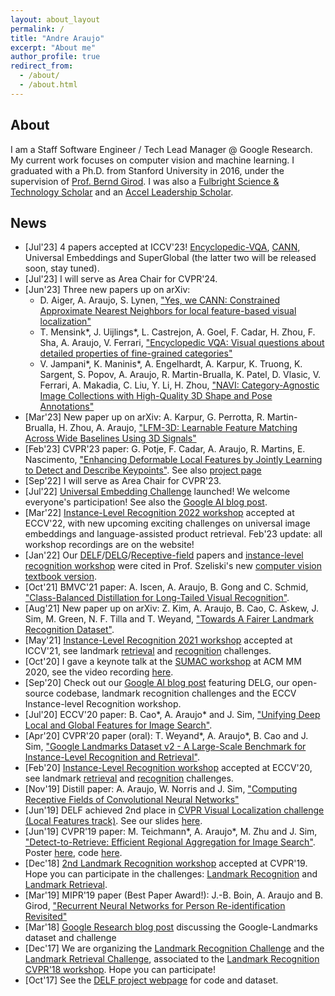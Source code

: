 ```yaml
---
layout: about_layout
permalink: /
title: "Andre Araujo"
excerpt: "About me"
author_profile: true
redirect_from: 
  - /about/
  - /about.html
---
```


## About

I am a Staff Software Engineer / Tech Lead Manager @ Google Research.
My current work focuses on computer vision and machine learning.
I graduated with a Ph.D. from Stanford University in 2016, under the supervision of [Prof. Bernd Girod](http://www.stanford.edu/~bgirod).
I was also a [Fulbright Science & Technology Scholar](https://eca.state.gov/fulbright/fulbright-programs/program-summaries/international-fulbright-science-technology-award) and an [Accel Leadership Scholar](http://stvp.stanford.edu/alp/).

## News

* [Jul'23] 4 papers accepted at ICCV'23! [Encyclopedic-VQA](https://arxiv.org/abs/2306.09224), [CANN](https://arxiv.org/abs/2306.09012), Universal Embeddings and SuperGlobal (the latter two will be released soon, stay tuned).
* [Jul'23] I will serve as Area Chair for CVPR'24.
* [Jun'23] Three new papers up on arXiv:
  * D. Aiger, A. Araujo, S. Lynen, ["Yes, we CANN: Constrained Approximate Nearest Neighbors for local feature-based visual localization"](https://arxiv.org/abs/2306.09012)
  * T. Mensink\*, J. Uijlings\*, L. Castrejon, A. Goel, F. Cadar, H. Zhou, F. Sha, A. Araujo, V. Ferrari, ["Encyclopedic VQA: Visual questions about detailed properties of fine-grained categories"](https://arxiv.org/abs/2306.09224)
  * V. Jampani\*, K. Maninis\*, A. Engelhardt, A. Karpur, K. Truong, K. Sargent, S. Popov, A. Araujo, R. Martin-Brualla, K. Patel, D. Vlasic, V. Ferrari, A. Makadia, C. Liu, Y. Li, H. Zhou, ["NAVI: Category-Agnostic Image Collections with High-Quality 3D Shape and Pose Annotations"](https://arxiv.org/abs/2306.09109)  
* [Mar'23] New paper up on arXiv: A. Karpur, G. Perrotta, R. Martin-Brualla, H. Zhou, A. Araujo, ["LFM-3D: Learnable Feature Matching Across Wide Baselines Using 3D Signals"](https://arxiv.org/abs/2303.12779)
* [Feb'23] CVPR'23 paper: G. Potje, F. Cadar, A. Araujo, R. Martins, E. Nascimento, ["Enhancing Deformable Local Features by Jointly Learning to Detect and Describe Keypoints"](https://arxiv.org/abs/2304.00583). See also [project page](https://www.verlab.dcc.ufmg.br/descriptors/dalf_cvpr23/)
* [Sep'22] I will serve as Area Chair for CVPR'23.
* [Jul'22] [Universal Embedding Challenge](https://www.kaggle.com/c/google-universal-image-embedding/) launched! We welcome everyone's participation! See also the [Google AI blog post](https://ai.googleblog.com/2022/08/introducing-google-universal-image.html).
* [Mar'22] [Instance-Level Recognition 2022 workshop](https://ilr-workshop.github.io/ECCVW2022/) accepted at ECCV'22, with new upcoming exciting challenges on universal image embeddings and language-assisted product retrieval. Feb'23 update: all workshop recordings are on the website!
* [Jan'22] Our [DELF](https://arxiv.org/abs/1612.06321)/[DELG](https://arxiv.org/abs/2001.05027)/[Receptive-field](https://distill.pub/2019/computing-receptive-fields/) papers and [instance-level recognition workshop](https://ilr-workshop.github.io/ECCVW2022/) were cited in Prof. Szeliski's new [computer vision textbook version](http://szeliski.org/Book/).
* [Oct'21] BMVC'21 paper: A. Iscen, A. Araujo, B. Gong and C. Schmid, ["Class-Balanced Distillation for Long-Tailed Visual Recognition"](https://arxiv.org/abs/2104.05279).
* [Aug'21] New paper up on arXiv: Z. Kim, A. Araujo, B. Cao, C. Askew, J. Sim, M. Green, N. F. Tilla and T. Weyand, ["Towards A Fairer Landmark Recognition Dataset"](https://arxiv.org/abs/2108.08874v1).
* [May'21] [Instance-Level Recognition 2021 workshop](https://ilr-workshop.github.io/ICCVW2021/) accepted at ICCV'21, see landmark [retrieval](https://www.kaggle.com/c/landmark-retrieval-2021) and [recognition](https://www.kaggle.com/c/landmark-recognition-2021) challenges.
* [Oct'20] I gave a keynote talk at the [SUMAC workshop](https://sumac2020.ec-lyon.fr/) at ACM MM 2020, see the video recording [here](https://www.youtube.com/watch?v=9OLUCnbK9Ms).
* [Sep'20] Check out our [Google AI blog post](https://ai.googleblog.com/2020/09/advancing-instance-level-recognition.html) featuring DELG, our open-source codebase, landmark recognition challenges and the ECCV Instance-level Recognition workshop.
* [Jul'20] ECCV'20 paper: B. Cao\*, A. Araujo\* and J. Sim, ["Unifying Deep Local and Global Features for Image Search"](https://arxiv.org/abs/2001.05027).
* [Apr'20] CVPR'20 paper (oral): T. Weyand\*, A. Araujo\*, B. Cao and J. Sim, ["Google Landmarks Dataset v2 - A Large-Scale Benchmark for Instance-Level Recognition and Retrieval"](https://arxiv.org/abs/2004.01804).
* [Feb'20] [Instance-Level Recognition workshop](https://ilr-workshop.github.io/ECCVW2020/) accepted at ECCV'20, see landmark [retrieval](https://www.kaggle.com/c/landmark-retrieval-2020) and [recognition](https://www.kaggle.com/c/landmark-recognition-2020) challenges.
* [Nov'19] Distill paper: A. Araujo, W. Norris and J. Sim, ["Computing Receptive Fields of Convolutional Neural Networks"](https://distill.pub/2019/computing-receptive-fields/)
* [Jun'19] DELF achieved 2nd place in [CVPR Visual Localization challenge (Local Features track)](https://sites.google.com/corp/view/ltvl2019). See our slides [here](https://docs.google.com/presentation/d/e/2PACX-1vTswzoXelqFqI_pCEIVl2uazeyGr7aKNklWHQCX-CbQ7MB17gaycqIaDTguuUCRm6_lXHwCdrkP7n1x/pub?start=false&loop=false&delayms=3000).
* [Jun'19] CVPR'19 paper: M. Teichmann\*, A. Araujo\*, M. Zhu and J. Sim, ["Detect-to-Retrieve: Efficient Regional Aggregation for Image Search"](https://arxiv.org/abs/1812.01584). Poster [here](https://andrefaraujo.github.io/files/posters/2019-06-16-d2r.pdf), code [here](https://github.com/tensorflow/models/blob/master/research/delf/delf/python/detect_to_retrieve/DETECT_TO_RETRIEVE_INSTRUCTIONS.md).
* [Dec'18] [2nd Landmark Recognition workshop](https://landmarksworkshop.github.io/CVPRW2019/) accepted at CVPR'19. Hope you can participate in the challenges: [Landmark Recognition](https://kaggle.com/c/landmark-recognition-2019) and [Landmark Retrieval](https://kaggle.com/c/landmark-retrieval-2019).
* [Mar'19] MIPR'19 paper (Best Paper Award!): J.-B. Boin, A. Araujo and B. Girod, ["Recurrent Neural Networks for Person Re-identification Revisited"](https://arxiv.org/abs/1804.03281)
* [Mar'18] [Google Research blog post](https://research.googleblog.com/2018/03/google-landmarks-new-dataset-and.html) discussing the Google-Landmarks dataset and challenge
* [Dec'17] We are organizing the [Landmark Recognition Challenge](https://www.kaggle.com/c/landmark-recognition-challenge) and the [Landmark Retrieval Challenge](https://www.kaggle.com/c/landmark-retrieval-challenge), associated to the [Landmark Recognition CVPR'18 workshop](https://landmarkscvprw18.github.io). Hope you can participate!
* [Oct'17] See the [DELF project webpage](https://github.com/tensorflow/models/tree/master/research/delf) for code and dataset.